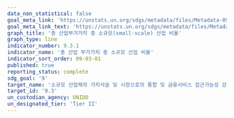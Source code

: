```yaml
---
data_non_statistical: false
goal_meta_link: 'https://unstats.un.org/sdgs/metadata/files/Metadata-09-03-01.pdf'
goal_meta_link_text: 'https://unstats.un.org/sdgs/metadata/files/Metadata-09-03-01.pdf'
graph_title: '총 산업부가가치 중 소규모(small-scale) 산업 비율'
graph_type: line
indicator_number: 9.3.1
indicator_name: '총 산업 부가가치 중 소규모 산업 비율'
indicator_sort_order: 09-03-01
published: true
reporting_status: complete
sdg_goal: '9'
target_name: '소규모 산업체의 가치사슬 및 시장으로의 통합 및 금융서비스 접근가능성 강화(특히 개도국)'
target_id: '9.3'
un_custodian_agency: UNIDO
un_designated_tier: 'Tier II'
---
```

